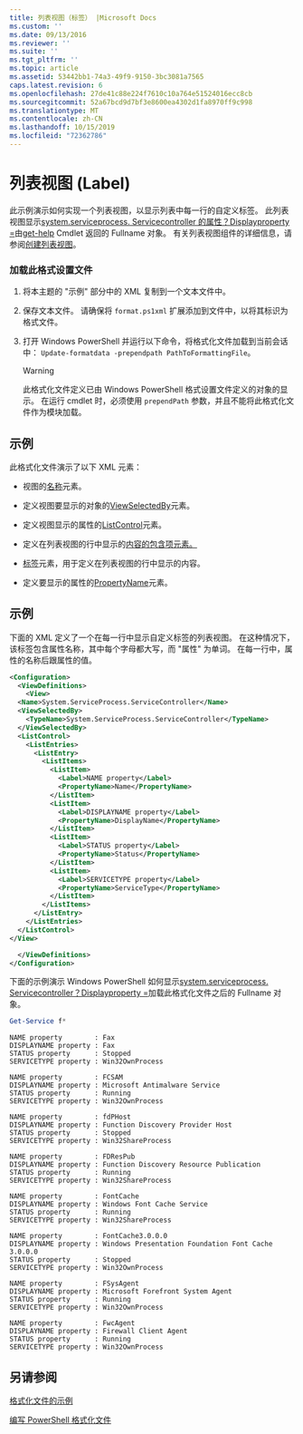 ```yaml
---
title: 列表视图（标签） |Microsoft Docs
ms.custom: ''
ms.date: 09/13/2016
ms.reviewer: ''
ms.suite: ''
ms.tgt_pltfrm: ''
ms.topic: article
ms.assetid: 53442bb1-74a3-49f9-9150-3bc3081a7565
caps.latest.revision: 6
ms.openlocfilehash: 27de41c88e224f7610c10a764e51524016ecc8cb
ms.sourcegitcommit: 52a67bcd9d7bf3e8600ea4302d1fa8970ff9c998
ms.translationtype: MT
ms.contentlocale: zh-CN
ms.lasthandoff: 10/15/2019
ms.locfileid: "72362786"
---
```

# <a name="list-view-labels"></a>列表视图 (Label)

此示例演示如何实现一个列表视图，以显示列表中每一行的自定义标签。 此列表视图显示[system.serviceprocess. Servicecontroller 的属性？Displayproperty =](/dotnet/api/System.ServiceProcess.ServiceController)由[get-help](/powershell/module/Microsoft.PowerShell.Management/Get-Service) Cmdlet 返回的 Fullname 对象。 有关列表视图组件的详细信息，请参阅[创建列表视图](./creating-a-list-view.md)。

### <a name="to-load-this-formatting-file"></a>加载此格式设置文件

1. 将本主题的 "示例" 部分中的 XML 复制到一个文本文件中。

2. 保存文本文件。 请确保将 `format.ps1xml` 扩展添加到文件中，以将其标识为格式文件。

3. 打开 Windows PowerShell 并运行以下命令，将格式化文件加载到当前会话中： `Update-formatdata -prependpath PathToFormattingFile`。

   > [!WARNING]
   > 此格式化文件定义已由 Windows PowerShell 格式设置文件定义的对象的显示。 在运行 cmdlet 时，必须使用 `prependPath` 参数，并且不能将此格式化文件作为模块加载。

## <a name="demonstrates"></a>示例

此格式化文件演示了以下 XML 元素：

- 视图的[名称](./name-element-for-view-format.md)元素。

- 定义视图要显示的对象的[ViewSelectedBy](./viewselectedby-element-format.md)元素。

- 定义视图显示的属性的[ListControl](./listcontrol-element-format.md)元素。

- 定义在列表视图的行中显示的[内容的包含项元素。](./listitem-element-for-listitems-for-listcontrol-format.md)

- [标签](./label-element-for-listitem-for-listcontrol-format.md)元素，用于定义在列表视图的行中显示的内容。

- 定义要显示的属性的[PropertyName](./propertyname-element-for-listitem-for-listcontrol-format.md)元素。

## <a name="example"></a>示例

下面的 XML 定义了一个在每一行中显示自定义标签的列表视图。 在这种情况下，该标签包含属性名称，其中每个字母都大写，而 "属性" 为单词。 在每一行中，属性的名称后跟属性的值。

```xml
<Configuration>
  <ViewDefinitions>
    <View>
  <Name>System.ServiceProcess.ServiceController</Name>
  <ViewSelectedBy>
    <TypeName>System.ServiceProcess.ServiceController</TypeName>
  </ViewSelectedBy>
  <ListControl>
    <ListEntries>
      <ListEntry>
        <ListItems>
          <ListItem>
            <Label>NAME property</Label>
            <PropertyName>Name</PropertyName>
          </ListItem>
          <ListItem>
            <Label>DISPLAYNAME property</Label>
            <PropertyName>DisplayName</PropertyName>
          </ListItem>
          <ListItem>
            <Label>STATUS property</Label>
            <PropertyName>Status</PropertyName>
          </ListItem>
          <ListItem>
            <Label>SERVICETYPE property</Label>
            <PropertyName>ServiceType</PropertyName>
          </ListItem>
        </ListItems>
      </ListEntry>
    </ListEntries>
  </ListControl>
</View>

  </ViewDefinitions>
</Configuration>
```

下面的示例演示 Windows PowerShell 如何显示[system.serviceprocess. Servicecontroller？Displayproperty =](/dotnet/api/System.ServiceProcess.ServiceController)加载此格式化文件之后的 Fullname 对象。

```powershell
Get-Service f*
```

```output
NAME property        : Fax
DISPLAYNAME property : Fax
STATUS property      : Stopped
SERVICETYPE property : Win32OwnProcess

NAME property        : FCSAM
DISPLAYNAME property : Microsoft Antimalware Service
STATUS property      : Running
SERVICETYPE property : Win32OwnProcess

NAME property        : fdPHost
DISPLAYNAME property : Function Discovery Provider Host
STATUS property      : Stopped
SERVICETYPE property : Win32ShareProcess

NAME property        : FDResPub
DISPLAYNAME property : Function Discovery Resource Publication
STATUS property      : Running
SERVICETYPE property : Win32ShareProcess

NAME property        : FontCache
DISPLAYNAME property : Windows Font Cache Service
STATUS property      : Running
SERVICETYPE property : Win32ShareProcess

NAME property        : FontCache3.0.0.0
DISPLAYNAME property : Windows Presentation Foundation Font Cache 3.0.0.0
STATUS property      : Stopped
SERVICETYPE property : Win32OwnProcess

NAME property        : FSysAgent
DISPLAYNAME property : Microsoft Forefront System Agent
STATUS property      : Running
SERVICETYPE property : Win32OwnProcess

NAME property        : FwcAgent
DISPLAYNAME property : Firewall Client Agent
STATUS property      : Running
SERVICETYPE property : Win32OwnProcess
```

## <a name="see-also"></a>另请参阅

[格式化文件的示例](./examples-of-formatting-files.md)

[编写 PowerShell 格式化文件](./writing-a-powershell-formatting-file.md)
